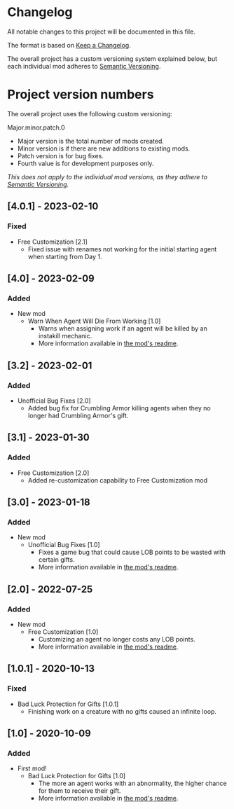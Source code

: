 # Changelog

All notable changes to this project will be documented in this file.

The format is based on [Keep a Changelog](https://keepachangelog.com/en/1.1.0/).

The overall project has a custom versioning system explained below, but each individual mod adheres to [Semantic Versioning](https://semver.org/spec/v2.0.0.html).

# Project version numbers

The overall project uses the following custom versioning:

Major.minor.patch.0

* Major version is the total number of mods created.
* Minor version is if there are new additions to existing mods.
* Patch version is for bug fixes.
* Fourth value is for development purposes only.

*This does not apply to the individual mod versions, as they adhere to [Semantic Versioning](https://semver.org/spec/v2.0.0.html).*

## [4.0.1] - 2023-02-10

### Fixed

- Free Customization [2.1]
  - Fixed issue with renames not working for the initial starting agent when starting from Day 1.

## [4.0] - 2023-02-09

### Added

- New mod
  - Warn When Agent Will Die From Working [1.0]
    - Warns when assigning work if an agent will be killed by an instakill mechanic.
    - More information available in [the mod's readme](LobotomyCorporationMods.WarnWhenAgentWillDieFromWorking/README.md).

## [3.2] - 2023-02-01

### Added

- Unofficial Bug Fixes [2.0]
  - Added bug fix for Crumbling Armor killing agents when they no longer had Crumbling Armor's gift.

## [3.1] - 2023-01-30

### Added

- Free Customization [2.0]
  - Added re-customization capability to Free Customization mod

## [3.0] - 2023-01-18

### Added

- New mod
  - Unofficial Bug Fixes [1.0]
    - Fixes a game bug that could cause LOB points to be wasted with certain gifts.
    - More information available in [the mod's readme](LobotomyCorporationMods.BugFixes/README.md).

## [2.0] - 2022-07-25

### Added
 
- New mod
  - Free Customization [1.0]
    - Customizing an agent no longer costs any LOB points.
    - More information available in [the mod's readme](LobotomyCorporationMods.FreeCustomization/README.md).

## [1.0.1] - 2020-10-13

### Fixed

- Bad Luck Protection for Gifts [1.0.1]
  - Finishing work on a creature with no gifts caused an infinite loop.

## [1.0] - 2020-10-09

### Added

- First mod!
  - Bad Luck Protection for Gifts [1.0]
    - The more an agent works with an abnormality, the higher chance for them to receive their gift.
    - More information available in [the mod's readme](LobotomyCorporationMods.BadLuckProtectionForGifts/README.md).